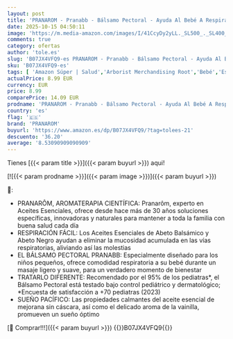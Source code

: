 ```yaml
---
layout: post
title: 'PRANAROM - Pranabb - Bálsamo Pectoral - Ayuda Al Bebé A Respirar Mejor - Compuesto Por Aceites Esenciales Puros Y Naturales - 40ml'
date: 2025-10-15 04:50:11
image: 'https://m.media-amazon.com/images/I/41CcyDy2yLL._SL500_._SL400_.jpg'
comments: true
category: ofertas
author: 'tole.es'
slug: 'B07JX4VFQ9-es PRANAROM - Pranabb - Bálsamo Pectoral - Ayuda Al Bebé A...'
sku: 'B07JX4VFQ9-es'
tags: [ 'Amazon Súper | Salud','Arborist Merchandising Root','Bebé','Esenciales del día a día: Salud','Higiene y cuidado','Salud y cuidado personal','Self Service','Special Features Stores','bebé','d1f558da-03d3-4105-8a50-454423a601fb_0','d1f558da-03d3-4105-8a50-454423a601fb_1101','d1f558da-03d3-4105-8a50-454423a601fb_601','d1f558da-03d3-4105-8a50-454423a601fb_9101','pranarom','top brands_health_and_personal_care','🇪🇸', ]
actualPrice: 8.99 EUR
currency: EUR
price: 8.99
comparePrice: 14.09 EUR
prodname: 'PRANAROM - Pranabb - Bálsamo Pectoral - Ayuda Al Bebé A Respirar Mejor - Compuesto Por Aceites Esenciales Puros Y Naturales - 40ml'
country: 'es'
flag: '🇪🇸'
brand: 'PRANAROM'
buyurl: 'https://www.amazon.es/dp/B07JX4VFQ9/?tag=tolees-21'
descuento: '36.20'
average: '8.53090909090909'
---
```


Tienes [{{< param title >}}]({{< param buyurl >}}) aqui!

[![{{< param prodname >}}]({{< param image >}})]({{< param buyurl >}})

🔎:

- PRANARÔM, AROMATERAPIA CIENTÍFICA: Pranarôm, experto en Aceites Esenciales, ofrece desde hace más de 30 años soluciones específicas, innovadoras y naturales para mantener a toda la familia con buena salud cada día
- RESPIRACIÓN FÁCIL: Los Aceites Esenciales de Abeto Balsámico y Abeto Negro ayudan a eliminar la mucosidad acumulada en las vías respiratorias, aliviando así las molestias
- EL BÁLSAMO PECTORAL PRANABB: Especialmente diseñado para los niños pequeños, ofrece comodidad respiratoria a su bebé durante un masaje ligero y suave, para un verdadero momento de bienestar
- TRATARLO DIFERENTE: Recomendado por el 95% de los pediatras*, el Bálsamo Pectoral está testado bajo control pediátrico y dermatológico; *Encuesta de satisfacción a +70 pediatras (2023)
- SUEÑO PACÍFICO: Las propiedades calmantes del aceite esencial de mejorana sin cáscara, así como el delicado aroma de la vainilla, promueven un sueño óptimo

[🛒 Comprar!!!]({{< param buyurl >}})
{{<world>}}B07JX4VFQ9{{</world>}}

